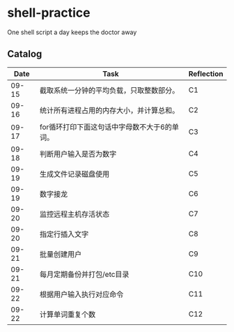 # shell-practice
One shell script a day keeps the doctor away

## Catalog


Date | Task | Reflection
---------|----------|---------
 09-15 | 截取系统一分钟的平均负载，只取整数部分。 | C1
 09-16 | 统计所有进程占用的内存大小，并计算总和。 | C2
 09-17 | for循环打印下面这句话中字母数不大于6的单词。 | C3
 09-18 | 判断用户输入是否为数字 | C4
 09-19 | 生成文件记录磁盘使用 | C5
 09-19 | 数字接龙 | C6
 09-20 | 监控远程主机存活状态 | C7
 09-20 | 指定行插入文字 | C8
 09-21 | 批量创建用户 | C9
 09-21 | 每月定期备份并打包/etc目录 | C10
 09-22 | 根据用户输入执行对应命令 | C11
 09-22 | 计算单词重复个数 | C12
 

